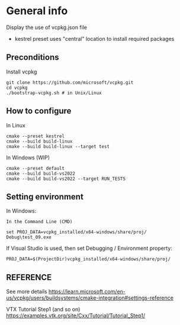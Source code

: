 # General info

Display the use of vcpkg.json file

- kestrel preset uses "central" location to install required packages

## Preconditions

Install vcpkg

    git clone https://github.com/microsoft/vcpkg.git
    cd vcpkg
    ./bootstrap-vcpkg.sh # in Unix/Linux

## How to configure

In Linux

    cmake --preset kestrel
    cmake --build build-linux
    cmake --build build-linux --target test

In Windows (WIP)

    cmake --preset default
    cmake --build build-vs2022
    cmake --build build-vs2022 --target RUN_TESTS

## Setting environment

In Windows:

    In the Command Line (CMD)

    set PROJ_DATA=vcpkg_installed/x64-windows/share/proj/
    Debug\test_09.exe

If Visual Studio is used, then set Debugging / Environment property:

    PROJ_DATA=$(ProjectDir)vcpkg_installed/x64-windows/share/proj/

## REFERENCE

See more details
https://learn.microsoft.com/en-us/vcpkg/users/buildsystems/cmake-integration#settings-reference

VTX Tutorial Step1 (and so on)
https://examples.vtk.org/site/Cxx/Tutorial/Tutorial_Step1/


